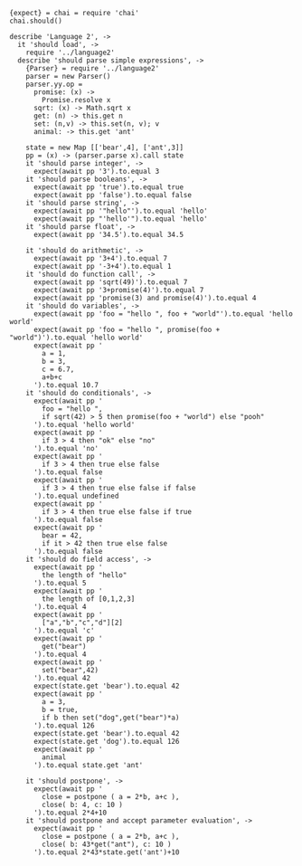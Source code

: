     {expect} = chai = require 'chai'
    chai.should()

    describe 'Language 2', ->
      it 'should load', ->
        require '../language2'
      describe 'should parse simple expressions', ->
        {Parser} = require '../language2'
        parser = new Parser()
        parser.yy.op =
          promise: (x) ->
            Promise.resolve x
          sqrt: (x) -> Math.sqrt x
          get: (n) -> this.get n
          set: (n,v) -> this.set(n, v); v
          animal: -> this.get 'ant'

        state = new Map [['bear',4], ['ant',3]]
        pp = (x) -> (parser.parse x).call state
        it 'should parse integer', ->
          expect(await pp '3').to.equal 3
        it 'should parse booleans', ->
          expect(await pp 'true').to.equal true
          expect(await pp 'false').to.equal false
        it 'should parse string', ->
          expect(await pp '"hello"').to.equal 'hello'
          expect(await pp "'hello'").to.equal 'hello'
        it 'should parse float', ->
          expect(await pp '34.5').to.equal 34.5

        it 'should do arithmetic', ->
          expect(await pp '3+4').to.equal 7
          expect(await pp '-3+4').to.equal 1
        it 'should do function call', ->
          expect(await pp 'sqrt(49)').to.equal 7
          expect(await pp '3+promise(4)').to.equal 7
          expect(await pp 'promise(3) and promise(4)').to.equal 4
        it 'should do variables', ->
          expect(await pp 'foo = "hello ", foo + "world"').to.equal 'hello world'
          expect(await pp 'foo = "hello ", promise(foo + "world")').to.equal 'hello world'
          expect(await pp '
            a = 1,
            b = 3,
            c = 6.7,
            a+b+c
          ').to.equal 10.7
        it 'should do conditionals', ->
          expect(await pp '
            foo = "hello ",
            if sqrt(42) > 5 then promise(foo + "world") else "pooh"
          ').to.equal 'hello world'
          expect(await pp '
            if 3 > 4 then "ok" else "no"
          ').to.equal 'no'
          expect(await pp '
            if 3 > 4 then true else false
          ').to.equal false
          expect(await pp '
            if 3 > 4 then true else false if false
          ').to.equal undefined
          expect(await pp '
            if 3 > 4 then true else false if true
          ').to.equal false
          expect(await pp '
            bear = 42,
            if it > 42 then true else false
          ').to.equal false
        it 'should do field access', ->
          expect(await pp '
            the length of "hello"
          ').to.equal 5
          expect(await pp '
            the length of [0,1,2,3]
          ').to.equal 4
          expect(await pp '
            ["a","b","c","d"][2]
          ').to.equal 'c'
          expect(await pp '
            get("bear")
          ').to.equal 4
          expect(await pp '
            set("bear",42)
          ').to.equal 42
          expect(state.get 'bear').to.equal 42
          expect(await pp '
            a = 3,
            b = true,
            if b then set("dog",get("bear")*a)
          ').to.equal 126
          expect(state.get 'bear').to.equal 42
          expect(state.get 'dog').to.equal 126
          expect(await pp '
            animal
          ').to.equal state.get 'ant'

        it 'should postpone', ->
          expect(await pp '
            close = postpone ( a = 2*b, a+c ),
            close( b: 4, c: 10 )
          ').to.equal 2*4+10
        it 'should postpone and accept parameter evaluation', ->
          expect(await pp '
            close = postpone ( a = 2*b, a+c ),
            close( b: 43*get("ant"), c: 10 )
          ').to.equal 2*43*state.get('ant')+10
